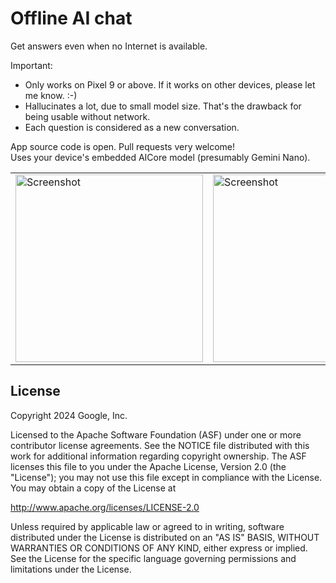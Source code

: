 # Offline AI chat

Get answers even when no Internet is available.

Important:
- Only works on Pixel 9 or above. If it works on other devices, please let me know. :-)
- Hallucinates a lot, due to small model size. That's the drawback for being usable without network.
- Each question is considered as a new conversation.

App source code is open. Pull requests very welcome!  
Uses your device's embedded AICore model (presumably Gemini Nano).

<table>
  <tr>
    <td><img src="design/screenshot1.png" alt="Screenshot" width="300"/></td>
    <td><img src="design/screenshot2.png" alt="Screenshot" width="300"/></td>
  </tr>
</table>

## License

Copyright 2024 Google, Inc.

Licensed to the Apache Software Foundation (ASF) under one or more contributor
license agreements. See the NOTICE file distributed with this work for
additional information regarding copyright ownership. The ASF licenses this file
to you under the Apache License, Version 2.0 (the "License"); you may not use
this file except in compliance with the License. You may obtain a copy of the
License at

http://www.apache.org/licenses/LICENSE-2.0

Unless required by applicable law or agreed to in writing, software distributed
under the License is distributed on an "AS IS" BASIS, WITHOUT WARRANTIES OR
CONDITIONS OF ANY KIND, either express or implied. See the License for the
specific language governing permissions and limitations under the License.

